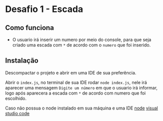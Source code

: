 
# Desafio 1 - Escada



## Como funciona

- O usuario irá inserir um numero por meio do console, para que seja criado uma escada com `*` de acordo com o `numero` que foi inserido.
## Instalação

Descompactar o projeto e abrir em uma IDE de sua preferência.

Abrir o `index.js`, no terminal de sua IDE rodar `node index.js`, nele irá aparecer uma mensagem `Digite um número` em que o usuario irá informar, logo após aparecera a escada com `*` de acordo com numero que foi escolhido.

Caso não possua o node instalado em sua máquina e uma IDE 
[node](https://nodejs.org/en/) 
[visual studio code](https://code.visualstudio.com/) 



